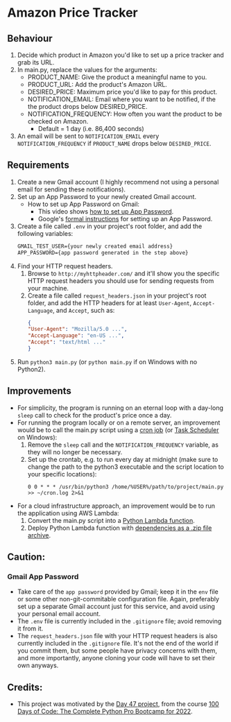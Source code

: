 # Amazon Price Tracker

## Behaviour
1. Decide which product in Amazon you'd like to set up a price tracker and grab its URL.
2. In main.py, replace the values for the arguments:
    * PRODUCT_NAME: Give the product a meaningful name to you.
    * PRODUCT_URL: Add the product's Amazon URL.
    * DESIRED_PRICE: Maximum price you'd like to pay for this product.
    * NOTIFICATION_EMAIL: Email where you want to be notified, if the the product drops below DESIRED_PRICE.
    * NOTIFICATION_FREQUENCY: How often you want the product to be checked on Amazon.
        * Default = 1 day (i.e. 86,400 seconds)
3. An email will be sent to `NOTIFICATION_EMAIL` every `NOTIFICATION_FREQUENCY` if `PRODUCT_NAME` drops below `DESIRED_PRICE`.

## Requirements
1. Create a new Gmail account (I highly recommend not using a personal email for sending these notifications).
2. Set up an App Password to your newly created Gmail account.
    * How to set up App Password on Gmail:
        * This video shows [how to set up App Password](https://www.youtube.com/watch?v=BFTCVC33qhQ&t=374s).
        * Google's [formal instructions](https://support.google.com/accounts/answer/185833) for setting up an App Password.
3. Create a file called `.env` in your project's root folder, and add the following variables:
    ```txt
    GMAIL_TEST_USER={your newly created email address}
    APP_PASSWORD={app password generated in the step above}
    ```
4. Find your HTTP request headers. 
    1. Browse to `http://myhttpheader.com/` and it'll show you the specific HTTP request headers you should use for sending requests from your machine.
    2. Create a file called `request_headers.json` in your project's root folder, and add the HTTP headers for at least `User-Agent`, `Accept-Language`, and `Accept`, such as:
        ```json
        {
        "User-Agent": "Mozilla/5.0 ...",
        "Accept-Language": "en-US ...",
        "Accept": "text/html ..."
        }
        ```
5. Run `python3 main.py` (or `python main.py` if on Windows with no Python2).

## Improvements
* For simplicity, the program is running on an eternal loop with a day-long `sleep` call to check for the product's price once a day.
* For running the program locally or on a remote server, an improvement would be to call the main.py script using a [cron job](https://gavinwiener.medium.com/how-to-schedule-a-python-script-cron-job-dea6cbf69f4e) (or [Task Scheduler](https://datatofish.com/python-script-windows-scheduler/) on Windows):
    1. Remove the `sleep` call and the `NOTIFICATION_FREQUENCY` variable, as they will no longer be necessary.
    2. Set up the crontab, e.g. to run every day at midnight (make sure to change the path to the python3 executable and the script location to your specific locations):
        ```crontab
        0 0 * * * /usr/bin/python3 /home/%USER%/path/to/project/main.py >> ~/cron.log 2>&1
        ```
* For a cloud infrastructure approach, an improvement would be to run the application using AWS Lambda:
    1. Convert the main.py script into a [Python Lambda function](https://docs.aws.amazon.com/lambda/latest/dg/lambda-python.html).
    2. Deploy Python Lambda function with [dependencies as a .zip file archive](https://docs.aws.amazon.com/lambda/latest/dg/python-package.html).

## Caution:
### Gmail App Password
- Take care of the `app password` provided by Gmail; keep it in the `env` file or some other non-git-commitable configuration file. Again, preferably set up a separate Gmail account just for this service, and avoid using your personal email account.
- The `.env` file is currently included in the `.gitignore` file; avoid removing it from it.
- The `request_headers.json` file with your HTTP request headers is also currently included in the `.gitignore` file. It's not the end of the world if you commit them, but some people have privacy concerns with them, and more importantly, anyone cloning your code will have to set their own anyways.

## Credits:
- This project was motivated by the [Day 47 project](https://www.udemy.com/course/100-days-of-code/learn/lecture/21839858#questions/17098568), from the course [100 Days of Code: The Complete Python Pro Bootcamp for 2022](https://www.udemy.com/course/100-days-of-code/learn/).